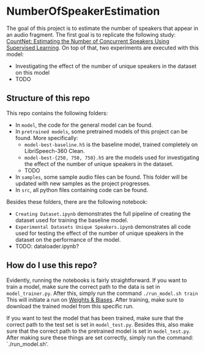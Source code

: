 # NumberOfSpeakerEstimation

The goal of this project is to estimate the number of speakers that appear in an audio fragment.
The first goal is to replicate the following study: [CountNet: Estimating the Number of Concurrent Speakers Using Supervised Learning](https://ieeexplore.ieee.org/document/8506601).
On top of that, two experiments are executed with this model:

 - Investigating the effect of the number of unique speakers in the dataset on this model
 - TODO


## Structure of this repo

This repo contains the following folders:
 - In `model`, the code for the general model can be found.
 - In `pretrained models`, some pretrained models of this project can be found. More specifically:
     - `model-best-baseline.h5` is the baseline model, trained completely on LibriSpeech-360 Clean.
     - `model-best-{250, 750, 750}.h5` are the models used for investigating the effect of the number of unique speakers in the dataset.
     - TODO
 - In `samples`, some sample audio files can be found. This folder will be updated with new samples as the project progresses.
 - In `src`, all python files containing code can be found.
 
 
Besides these folders, there are the following notebook:
  - `Creating Dataset.ipynb` demonstrates the full pipeline of creating the dataset used for training the baseline model.
  - `Experimental Datasets Unique Speakers.ipynb` demonstrates all code used for testing the effect of the number of unique speakers in the dataset on the performance of the model.
  - TODO: dataloader.ipynb?
  

## How do I use this repo?

Evidently, running the notebooks is fairly straightforward.
If you want to train a model, make sure the correct path to the data is set in `model_trainer.py`.
After this, simply run the command `./run_model.sh train`
This will initiate a run on [Weights & Biases](wandb.ai).
After training, make sure to download the trained model from this specific run.

If you want to test the model that has been trained, make sure that the correct path to the test set is set in `model_test.py`.
Besides this, also make sure that the correct path to the pretrained model is set in `model_test.py`.
After making sure these things are set correctly, simply run the command: `./run_model.sh'.